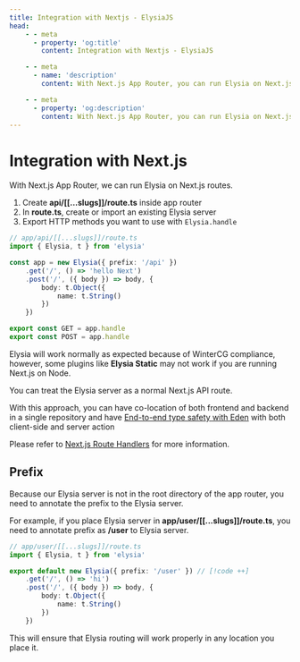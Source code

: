 ```yaml
---
title: Integration with Nextjs - ElysiaJS
head:
    - - meta
      - property: 'og:title'
        content: Integration with Nextjs - ElysiaJS

    - - meta
      - name: 'description'
        content: With Next.js App Router, you can run Elysia on Next.js routes. Elysia will work normally as expected because of WinterCG compliance.

    - - meta
      - property: 'og:description'
        content: With Next.js App Router, you can run Elysia on Next.js routes. Elysia will work normally as expected because of WinterCG compliance.
---
```


# Integration with Next.js

With Next.js App Router, we can run Elysia on Next.js routes.

1. Create **api/[[...slugs]]/route.ts** inside app router
2. In **route.ts**, create or import an existing Elysia server
3. Export HTTP methods you want to use with `Elysia.handle`

```typescript [app/api/[[...slugs]]/route.ts]
// app/api/[[...slugs]]/route.ts
import { Elysia, t } from 'elysia'

const app = new Elysia({ prefix: '/api' })
    .get('/', () => 'hello Next')
    .post('/', ({ body }) => body, {
        body: t.Object({
            name: t.String()
        })
    })

export const GET = app.handle
export const POST = app.handle
```

Elysia will work normally as expected because of WinterCG compliance, however, some plugins like **Elysia Static** may not work if you are running Next.js on Node.

You can treat the Elysia server as a normal Next.js API route.

With this approach, you can have co-location of both frontend and backend in a single repository and have [End-to-end type safety with Eden](https://elysiajs.com/eden/overview.html) with both client-side and server action

Please refer to [Next.js Route Handlers](https://nextjs.org/docs/app/building-your-application/routing/route-handlers#static-route-handlers) for more information.

## Prefix

Because our Elysia server is not in the root directory of the app router, you need to annotate the prefix to the Elysia server.

For example, if you place Elysia server in **app/user/[[...slugs]]/route.ts**, you need to annotate prefix as **/user** to Elysia server.

```typescript
// app/user/[[...slugs]]/route.ts
import { Elysia, t } from 'elysia'

export default new Elysia({ prefix: '/user' }) // [!code ++]
    .get('/', () => 'hi')
    .post('/', ({ body }) => body, {
        body: t.Object({
            name: t.String()
        })
    })
```

This will ensure that Elysia routing will work properly in any location you place it.
